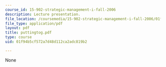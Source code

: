 ```yaml
---
course_id: 15-902-strategic-management-i-fall-2006
description: Lecture presentation.
file_location: /coursemedia/15-902-strategic-management-i-fall-2006/01f94b5cf572a7d48d112ca2adc819b2_puttingtog.pdf
file_type: application/pdf
layout: pdf
title: puttingtog.pdf
type: course
uid: 01f94b5cf572a7d48d112ca2adc819b2

---
```

None